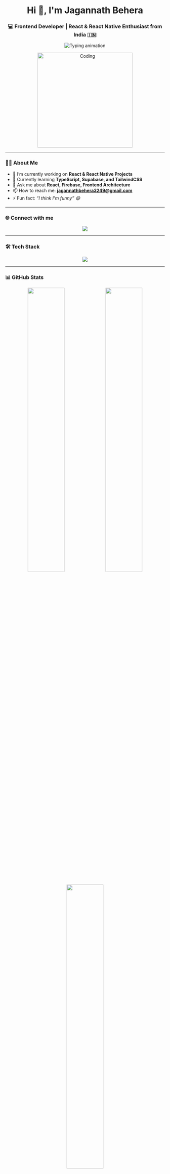 <!-- Hero Header -->
<h1 align="center">Hi 👋, I'm Jagannath Behera</h1>
<h3 align="center">💻 Frontend Developer | React & React Native Enthusiast from India 🇮🇳</h3>

<!-- Typing Animation -->
<p align="center">
  <img src="https://readme-typing-svg.demolab.com?font=Fira+Code&duration=2000&pause=1000&center=true&vCenter=true&width=500&lines=React+Developer+%F0%9F%92%BB;Frontend+Engineer+from+India+%F0%9F%87%AE%F0%9F%87%B3;Loves+Clean+UI+Design+and+Animations;Currently+learning+Supabase+and+TypeScript" alt="Typing animation" />
</p>

<!-- Coding GIF -->
<p align="center">
  <img src="https://t4.ftcdn.net/jpg/05/90/45/35/240_F_590453560_ugMuPncnGYB6XnJqmC8xiPQx4eg3jmMD.jpg" width="300" alt="Coding" />
</p>

---

### 🙋‍♂️ About Me

- 🔭 I’m currently working on **React & React Native Projects**
- 🌱 Currently learning **TypeScript, Supabase, and TailwindCSS**
- 💬 Ask me about **React, Firebase, Frontend Architecture**
- 📫 How to reach me: **jagannathbehera3249@gmail.com**
- ⚡ Fun fact: *“I think I'm funny” 😄*

---

### 🌐 Connect with me

<p align="center">
  <a href="https://linkedin.com/in/mjagannath0244" target="_blank">
    <img src="https://img.shields.io/badge/LinkedIn-%230077B5.svg?style=for-the-badge&logo=linkedin&logoColor=white" />
  </a>
</p>

---

### 🛠️ Tech Stack

<p align="center">
  <img src="https://skillicons.dev/icons?i=html,css,js,ts,react,redux,nextjs,sass,firebase,mongodb,mysql,vercel,git,github,postman" />
</p>

---

### 📊 GitHub Stats

<p align="center">
  <img src="https://github-readme-stats.vercel.app/api?username=Jaga3249&theme=react&show_icons=true&hide_border=false" width="48%" />
  <img src="https://github-readme-streak-stats.herokuapp.com?user=Jaga3249&theme=react&hide_border=false" width="48%" />
</p>

<p align="center">
  <img src="https://github-readme-stats.vercel.app/api/top-langs/?username=Jaga3249&layout=compact&theme=react&hide_border=false" width="48%" />
</p>

---

### 👀 Visitor Count

<p align="center">
  <img src="https://komarev.com/ghpvc/?username=Jaga3249&label=Profile%20Views&color=brightgreen&style=flat-square" />
  &nbsp;&nbsp;
  <img src="https://visitcount.itsvg.in/api?id=Jaga3249&icon=5&color=12" />
</p>

---

<!-- Footer Animated Wave -->
<p align="center">
  <img src="https://raw.githubusercontent.com/andreasbm/readme/master/assets/lines/rainbow.png" width="100%" alt="Footer animation" />
</p>

<!-- Footer Note -->
<p align="center">
  💡 Proudly crafted by <b>Jagannath Behera</b> using ❤️ + React
</p>

